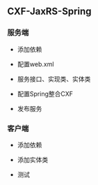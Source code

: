 ## CXF-JaxRS-Spring

###  服务端

 - 添加依赖
 
 - 配置web.xml
 
 - 服务接口、实现类、实体类
 
 - 配置Spring整合CXF
 
 - 发布服务
 
### 客户端

 - 添加依赖
 
 - 添加实体类
 
 - 测试